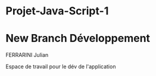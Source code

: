 # Projet-Java-Script-1
# New Branch Développement

FERRARINI Julian

Espace de travail pour le dév de l'application
   
